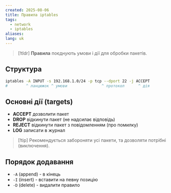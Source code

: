 ```yaml
---
created: 2025-08-06
title: Правила iptables
tags:
  - network
  - iptables
aliases: 
lang: uk
---
```


> [!tldr]
> **Правила** поєднують умови і дії для обробки пакетів.


## Структура

```bash
iptables -A INPUT -s 192.168.1.0/24 -p tcp --dport 22 -j ACCEPT
#        ^ ланцюжок ^ умови               ^ протокол      ^ дія
```

## Основні дії (targets)

- **ACCEPT** дозволити пакет
- **DROP** відкинути пакет (не надсилає відповідь)
- **REJECT** відкинути пакет з повідомленням (про помилку)
- **LOG**  записати в журнал

> [!tip] Рекомендується забороняти усі пакети, та дозволяти потрібні (виключення).

## Порядок додавання

- `-A` (append) - в кінець
- `-I` (insert) - вставити на певну позицію
- `-D` (delete) - видалити правило